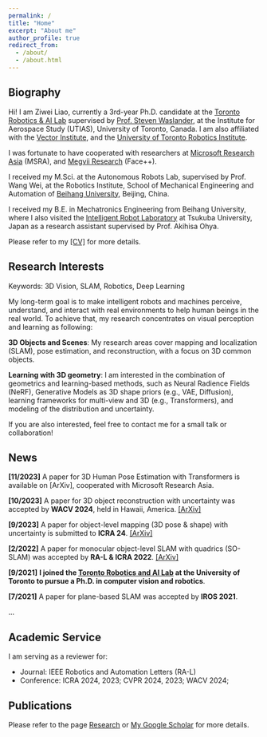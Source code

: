 ```yaml
---
permalink: /
title: "Home"
excerpt: "About me"
author_profile: true
redirect_from: 
  - /about/
  - /about.html
---
```


## Biography
Hi! I am Ziwei Liao, currently a 3rd-year Ph.D. candidate at the [Toronto Robotics & AI Lab](https://www.trailab.utias.utoronto.ca/) supervised by [Prof. Steven Waslander](https://www.trailab.utias.utoronto.ca/stevenwaslander), at the Institute for Aerospace Study (UTIAS), University of Toronto, Canada. I am also affiliated with the [Vector Institute](https://vectorinstitute.ai/), and the [University of Toronto Robotics Institute](https://robotics.utoronto.ca/).

I was fortunate to have cooperated with researchers at [Microsoft Research Asia](https://www.microsoft.com/en-us/research/lab/microsoft-research-asia/) (MSRA), and [Megvii Research](https://en.megvii.com/) (Face++). 


I received my M.Sci. at the Autonomous Robots Lab, supervised by Prof. Wang Wei, at the Robotics Institute, School of Mechanical Engineering and Automation of [Beihang University](https://ev.buaa.edu.cn/), Beijing, China. 

I received my B.E. in Mechatronics Engineering from Beihang University, where I also visited the [Intelligent Robot Laboratory](https://www.roboken.iit.tsukuba.ac.jp/en/) at Tsukuba University, Japan as a research assistant supervised by Prof. Akihisa Ohya.

Please refer to my [[CV]](/files/ZiweiLiao_CV.pdf) for more details.

## Research Interests

Keywords: 3D Vision, SLAM, Robotics, Deep Learning

My long-term goal is to make intelligent robots and machines perceive, understand, and interact with real environments to help human beings in the real world. To achieve that, my research concentrates on visual perception and learning as following:

**3D Objects and Scenes**: My research areas cover mapping and localization (SLAM), pose estimation, and reconstruction, with a focus on 3D common objects.

**Learning with 3D geometry**: I am interested in the combination of geometrics and learning-based methods, such as Neural Radience Fields (NeRF), Generative Models as 3D shape priors (e.g., VAE, Diffusion), learning frameworks for multi-view and 3D (e.g., Transformers), and modeling of the distribution and uncertainty.

If you are also interested, feel free to contact me for a small talk or collaboration!


## News
**[11/2023]** A paper for 3D Human Pose Estimation with Transformers is available on [ArXiv], cooperated with Microsoft Research Asia.

**[10/2023]** A paper for 3D object reconstruction with uncertainty was accepted by **WACV 2024**, held in Hawaii, America. [[ArXiv]](https://arxiv.org/abs/2306.11739)

**[9/2023]** A paper for object-level mapping (3D pose & shape) with uncertainty is submitted to **ICRA 24**. [[ArXiv]](https://arxiv.org/abs/2309.09118)

**[2/2022]** A paper for monocular object-level SLAM with quadrics (SO-SLAM) was accepted by **RA-L & ICRA 2022**. [[ArXiv]](https://arxiv.org/pdf/2109.04884.pdf)

**[9/2021]** **I joined the [Toronto Robotics and AI Lab](https://www.trailab.utias.utoronto.ca/) at the University of Toronto to pursue a Ph.D. in computer vision and robotics**. 

**[7/2021]** A paper for plane-based SLAM was accepted by **IROS 2021**. 

<!-- **[6/2021]** I sucessfully graduated from Beihang University and received my master degree. 

**[11/2020]** One paper accepted by ICCR 2020, Tokyo, Japan, and awarded the **Best Session Paper**.

**[09/2020]** I was granted the National Scholarship (Top 5%). -->


...


## Academic Service

I am serving as a reviewer for:

* Journal: IEEE Robotics and Automation Letters (RA-L) 
* Conference: ICRA 2024, 2023; CVPR 2024, 2023; WACV 2024; 

## Publications
Please refer to the page [Research](https://ziwei-liao.github.io/research/) or [My Google Scholar](https://scholar.google.com/citations?user=IhfB2iQAAAAJ&hl=en) for more details. 
